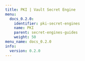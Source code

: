 ```yaml
---
title: PKI | Vault Secret Engine
menu:
  docs_0.2.0:
    identifier: pki-secret-engines
    name: PKI
    parent: secret-engines-guides
    weight: 50
menu_name: docs_0.2.0
info:
  version: 0.2.0
---
```


